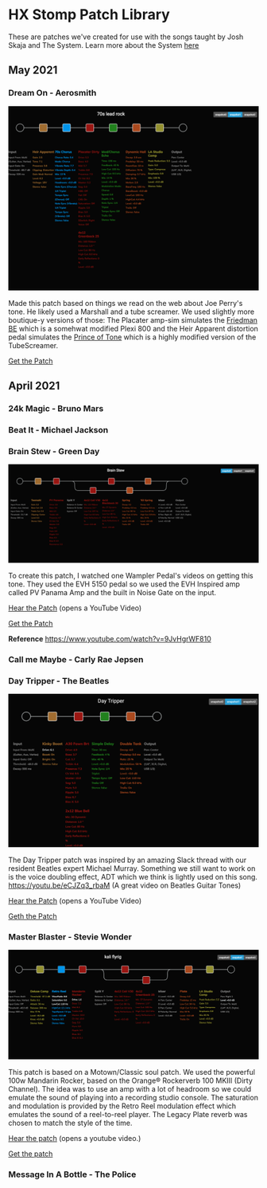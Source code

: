 # HX Stomp Patch Library

These are patches we've created for use with the songs taught by Josh Skaja and The System. Learn more about the System [here](http://thesystem.rocks)

## May 2021

### Dream On - Aerosmith
![70s lead rock HX Stomp Visualization](./images/70s-lead-viz-patch.png)

Made this patch based on things we read on the web about Joe Perry's tone. He likely used a Marshall and a tube screamer. We used slightly more boutique-y versions of those: The Placater amp-sim simulates the [Friedman BE](https://friedmanamplification.com/heads/be-100-deluxe) which is a somehwat modified Plexi 800 and the Heir Apparent distortion pedal simulates the [Prince of Tone](https://www.buyanalogman.com/Analog_Man_Prince_of_Tone_overdrive_pedal_p/ampot.htm) which is a highly modified version of the TubeScreamer.

[Get the Patch](https://raw.githubusercontent.com/vanb/guitaros/master/tones/70s-lead-rock.hlx)


## April 2021

### 24k Magic - Bruno Mars

### Beat It - Michael Jackson

### Brain Stew - Green Day

![Brain Stew HX Stomp Visualization](./images/brain-stew-patch-viz.png)

To create this patch, I watched one Wampler Pedal's videos on getting this tone. They used the EVH 5150 pedal so we used the EVH Inspired amp called PV Panama Amp and the built in Noise Gate on the input.

[Hear the Patch](https://youtu.be/KQSmH7IojU0) (opens a YouTube Video)

[Get the Patch](https://raw.githubusercontent.com/vanb/guitaros/master/tones/brain-stew-patch.hlx)

**Reference**
https://www.youtube.com/watch?v=9JvHgrWF810

### Call me Maybe - Carly Rae Jepsen

### Day Tripper - The Beatles

![Day Tripper HX Stomp Visualization](./images/day-tripper-patch-viz.png)

The Day Tripper patch was inspired by an amazing Slack thread with our resident Beatles expert Michael Murray. Something we still want to work on is the voice doubling effect, ADT which we think is lightly used on this song. https://youtu.be/eCJZq3_rbaM (A great video on Beatles Guitar Tones)

[Hear the Patch](https://youtu.be/BnlIHUU-wmg) (opens a YouTube Video)

[Geth the Patch](https://raw.githubusercontent.com/vanb/guitaros/master/tones/day-tripper.hlx)

### Master Blaster - Stevie Wonder

![Master Blaster HX Stomp Visualizaiton](./images/master-blaster-patch-viz.png)

This patch is based on a Motown/Classic soul patch. We used the powerful 100w Mandarin Rocker, based on the Orange® Rockerverb 100 MKIII (Dirty Channel).
The idea was to use an amp with a lot of headroom so we could emulate the sound of playing into a recording studio console. The saturation and modulation
is provided by the Retro Reel modulation effect which emulates the sound of a reel-to-reel player. The Legacy Plate reverb was chosen to match the style of the time.

[Hear the patch](https://youtu.be/FaH9KgL4AEU) (opens a youtube video.)

[Get the patch](https://raw.githubusercontent.com/vanb/guitaros/master/tones/motown-soul-patch.hlx)



### Message In A Bottle - The Police
